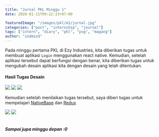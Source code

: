 ```yaml
---
title: "Jurnal PKL Minggu 1"
date: 2020-01-11T09:22:23+07:00

featuredImage: "/images/pkl/m1/jurnal.jpg"
categories: ["post", "internship", "journal"]
tags: ["intern", "diary", "pkl", "psg", "magang"]
author: "indmind"
---
```


Pada minggu pertama PKL di Ezy Industries, kita diberikan tugas untuk membuat aplikasi `Login` menggunakan react native. Kemudian, setelah aplikasi tersebut dapat berfungsi dengan benar, kita diberikan tugas untuk mengubah desain aplikasi kita dengan desain yang telah ditentukan.

#### Hasil Tugas Desain
<div class="dflex">
    <img src="/images/pkl/m1/login.png"/>
    <img src="/images/pkl/m1/register.png"/>
    <img src="/images/pkl/m1/home.png"/>
</div>

Kemudian setelah menilaikan tugas tersebut, saya diberi tugas untuk mempelajari [NativeBase](https://nativebase.io/) dan [Redux](https://redux.js.org/)

<div class="dflex">
    <a href="https://nativebase.io/"><img class="brand" src="https://upload.wikimedia.org/wikipedia/commons/thumb/2/22/Nb-logo.png/300px-Nb-logo.png"/></a>
    <a href="https://redux.js.org/"><img class="brand" src="https://upload.wikimedia.org/wikipedia/commons/4/49/Redux.png"/></a>
</div>

<br />

##### Sampai jupa minggu depan :0

